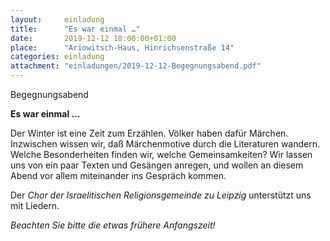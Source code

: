 ```yaml
---
layout:     einladung
title:      "Es war einmal …"
date:       2019-12-12 18:00:00+01:00
place:      "Ariowitsch-Haus, Hinrichsenstraße 14"
categories: einladung
attachment: "einladungen/2019-12-12-Begegnungsabend.pdf"
---
```


Begegnungsabend

**Es war einmal …**

Der Winter ist eine Zeit zum Erzählen. Völker haben dafür Märchen. Inzwischen wissen wir, daß Märchenmotive durch die Literaturen wandern. Welche Besonderheiten finden wir, welche Gemeinsamkeiten? Wir lassen uns von ein paar Texten und Gesängen anregen, und wollen an diesem Abend vor allem miteinander ins Gespräch kommen.

Der *Chor der Israelitischen Religionsgemeinde zu Leipzig* unterstützt uns mit Liedern.

*Beachten Sie bitte die etwas frühere Anfangszeit!*
